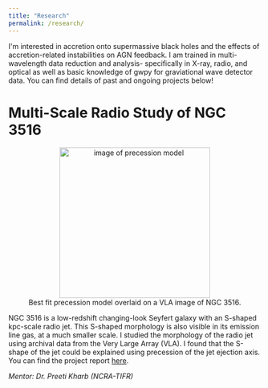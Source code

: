 ```yaml
---
title: "Research"
permalink: /research/
---
```

I'm interested in accretion onto supermassive black holes and the effects of accretion-related instabilities on AGN feedback. I am trained in multi-wavelength data reduction and analysis- specifically in X-ray, radio, and optical as well as basic knowledge of gwpy for graviational wave detector data. You can find details of past and ongoing projects below!

# Multi-Scale Radio Study of NGC 3516
<div style="text-align: center;">
  <img src="/assets/research/AB942.png" alt="image of precession model" width="300">
  <figcaption>Best fit precession model overlaid on a VLA image of NGC 3516.</figcaption>
</div>

NGC 3516 is a low-redshift changing-look Seyfert galaxy with an S-shaped kpc-scale radio jet. This S-shaped morphology is also visible in its emission line gas, at a much smaller scale. I studied the morphology of the radio jet using archival data from the Very Large Array (VLA). I found that the S-shape of the jet could be explained using precession of the jet ejection axis. You can find the project report [here](/assets/research/VSRP_Report_Esha_Sajjanhar.pdf).

_Mentor: Dr. Preeti Kharb (NCRA-TIFR)_

